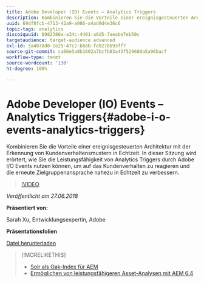 ```yaml
---
title: Adobe Developer (IO) Events – Analytics Triggers
description: Kombinieren Sie die Vorteile einer ereignisgesteuerten Architektur mit der Erkennung von Kundenverhaltensmustern in Echtzeit. In dieser Sitzung wird erörtert, wie Sie die Leistungsfähigkeit von Analytics Triggers durch Adobe Developer (Adobe I/O) Events nutzen können, um auf das Kundenverhalten zu reagieren und die erneute Zielgruppenansprache nahezu in Echtzeit zu verbessern.
uuid: 69df8fcb-4713-42a9-a986-a4ad9d4e36c6
topic-tags: analytics
discoiquuid: 0982386a-a34c-4401-a6d5-7aeabe7eb50c
targetaudience: target-audience advanced
exl-id: 3a4078d0-2e25-47c2-bb8b-fe0278b93ff7
source-git-commit: ca06e5a8b1602a7bcfb83a43f529680a5a96bacf
workflow-type: tm+mt
source-wordcount: '130'
ht-degree: 100%

---
```


# Adobe Developer (IO) Events – Analytics Triggers{#adobe-i-o-events-analytics-triggers}

Kombinieren Sie die Vorteile einer ereignisgesteuerten Architektur mit der Erkennung von Kundenverhaltensmustern in Echtzeit. In dieser Sitzung wird erörtert, wie Sie die Leistungsfähigkeit von Analytics Triggers durch Adobe I/O Events nutzen können, um auf das Kundenverhalten zu reagieren und die erneute Zielgruppenansprache nahezu in Echtzeit zu verbessern.

>[!VIDEO](https://video.tv.adobe.com/v/22809/?quality=9)

*Veröffentlicht am 27.06.2018*

**Präsentiert von:**

Sarah Xu, Entwicklungsexpertin, Adobe

**Präsentationsfolien**

[Datei herunterladen](assets/gems+6+27+18+adobe+io+analytics+triggers.pdf)

<!--
[Get back to the Overview](https://helpx.adobe.com/experience-manager/kt/eseminars/gems/aem-index.html)
-->

>[!MORELIKETHIS]
>
>* [Solr als Oak-Index für AEM](solr-as-an-oak-index-for-aem.md)
>* [Ermöglichen von leistungsfähigeren Asset-Analysen mit AEM 6.4](https://helpx.adobe.com/de/experience-manager/kt/eseminars/experience-insider/exp-asset-analytics-64.html)


<!-- this link is broken: >* [Getting the most out of digital interactions with AEM and Analytics](https://helpx.adobe.com/experience-manager/kt/eseminars/ask-the-expert/aem-getting-the-most-out-of-digital-interactions-with-aem-and-analytics.html) 
-->
